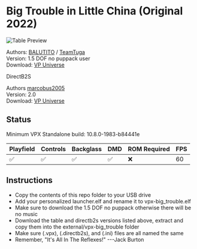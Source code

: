 # Big Trouble in Little China (Original 2022)

![Table Preview](https://vpuniverse.com/screenshots/monthly_2022_08/20220826_211114.jpg.9787604ac65e511b59f3ab641e7b222a.jpg)

Authors: [BALUTITO](https://vpuniverse.com/profile/36070-balutito/) / [TeamTuga](https://vpuniverse.com/profile/31843-teamtuga/)  
Version: 1.5 DOF no puppack user  
Download: [VP Universe](https://vpuniverse.com/files/file/11309-big-trouble-in-little-china/)

DirectB2S

Authors [marcobus2005](https://vpuniverse.com/profile/53087-marcobus2005/)  
Version: 2.0  
Download: [VP Universe](https://vpuniverse.com/files/file/16604-big-trouble-in-little-china-original-2020-animated-b2s-with-full-dmd/)

## Status 

Minimum VPX Standalone build: 10.8.0-1983-b84441e

| Playfield | Controls | Backglass | DMD | ROM Required | FPS | 
|-----------|----------|-----------|-----|--------------|-----|
| :white_check_mark: | :white_check_mark: | :white_check_mark: | :white_check_mark: | :x: | 60 |

## Instructions

- Copy the contents of this repo folder to your USB drive
- Add your personalized launcher.elf and rename it to vpx-big_trouble.elf
- Make sure to download the 1.5 DOF no puppack otherwise there will be no music
- Download the table and directb2s versions listed above, extract and copy them into the external/vpx-big_trouble folder
- Make sure (.vpx), (.directb2s), and (.ini) files are all named the same
- Remember, "It's All In The Reflexes!" ---Jack Burton
